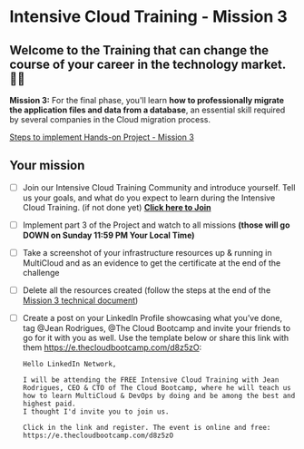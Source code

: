 # Intensive Cloud Training - Mission 3

## Welcome to the Training that can change the course of your career in the technology market. 🎉🚀

**Mission 3:** For the final phase, ﻿you'll learn **how to professionally migrate the application files and data from a database**, an essential skill required by several companies in the Cloud migration process.

[Steps to implement Hands-on Project - Mission 3](https://www.notion.so/Steps-to-implement-Hands-on-Project-Mission-3-593b00d893c7427aaffe372794b239df?pvs=21)

## Your mission

- [ ]  Join our Intensive Cloud Training Community and introduce yourself. Tell us your goals, and what do you expect to learn during the Intensive Cloud Training. (if not done yet) **[Click here to Join](https://community.thecloudbootcamp.com/join?invitation_token=a6f269b40a053bee267f9c9526b071559ece1b24-ee34f347-d2ba-4383-a5e2-5f9061b3a10e)**
- [ ]  Implement part 3 of the Project and watch to all missions **(those will go DOWN on Sunday 11:59 PM Your Local Time)**
- [ ]  Take a screenshot of your infrastructure resources up & running in MultiCloud and as an evidence to get the certificate at the end of the challenge
- [ ]  Delete all the resources created (follow the steps at the end of the [Mission 3 technical document](https://www.notion.so/Steps-to-implement-Hands-on-Project-Mission-3-593b00d893c7427aaffe372794b239df?pvs=21))
- [ ]  Create a post on your LinkedIn Profile showcasing what you’ve done, tag @Jean Rodrigues, @The Cloud Bootcamp and invite your friends to go for it with you as well. Use the template below or share this link with them https://e.thecloudbootcamp.com/d8z5zO:
    
    ```
    Hello LinkedIn Network, 
    
    I will be attending the FREE Intensive Cloud Training with Jean Rodrigues, CEO & CTO of The Cloud Bootcamp, where he will teach us how to learn MultiCloud & DevOps by doing and be among the best and highest paid.
    I thought I'd invite you to join us. 
    
    Click in the link and register. The event is online and free:
    https://e.thecloudbootcamp.com/d8z5zO
    ```

